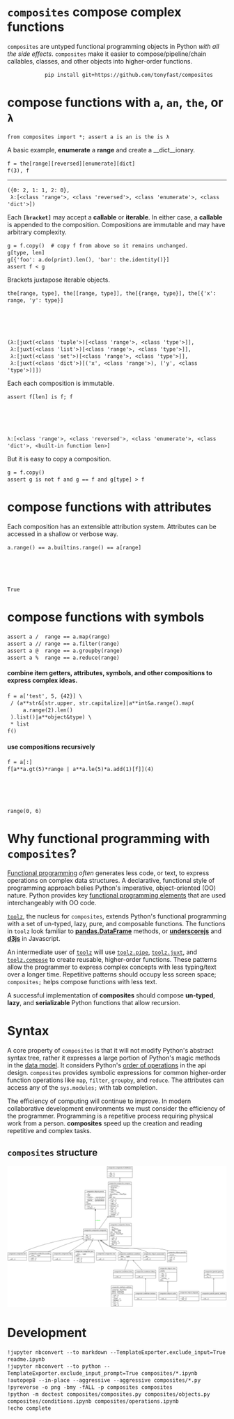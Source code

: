
# `composites` compose complex functions

`composites` are untyped functional programming objects in Python _with all the side effects_.  `composites` make it easier to compose/pipeline/chain callables, classes, and other objects into higher-order functions.

                pip install git+https://github.com/tonyfast/composites

# compose functions with `a`, `an`, `the`, or `λ`


    from composites import *; assert a is an is the is λ

A basic example, __enumerate__ a __range__ and create a __dict__ionary.

    f = the[range][reversed][enumerate][dict]
    f(3), f
---





    ({0: 2, 1: 1, 2: 0},
     λ:[<class 'range'>, <class 'reversed'>, <class 'enumerate'>, <class 'dict'>])




Each <b><code>[bracket]</code></b> may accept a __callable__ or __iterable__. In either case,
a __callable__ is appended to the composition.  Compositions are immutable and may have
arbitrary complexity.

    g = f.copy()  # copy f from above so it remains unchanged.
    g[type, len]
    g[{'foo': a.do(print).len(), 'bar': the.identity()}]
    assert f < g 



Brackets juxtapose iterable objects.

    the[range, type], the[[range, type]], the[{range, type}], the[{'x': range, 'y': type}]





    (λ:[juxt(<class 'tuple'>)[<class 'range'>, <class 'type'>]],
     λ:[juxt(<class 'list'>)[<class 'range'>, <class 'type'>]],
     λ:[juxt(<class 'set'>)[<class 'range'>, <class 'type'>]],
     λ:[juxt(<class 'dict'>)[('x', <class 'range'>), ('y', <class 'type'>)]])




Each each composition is immutable.

    assert f[len] is f; f





    λ:[<class 'range'>, <class 'reversed'>, <class 'enumerate'>, <class 'dict'>, <built-in function len>]




But it is easy to copy a composition.

    g = f.copy() 
    assert g is not f and g == f and g[type] > f



# compose functions with attributes

Each composition has an extensible attribution system.  Attributes can be accessed in a shallow or verbose way.

    a.range() == a.builtins.range() == a[range]





    True




# compose functions with symbols

    assert a /  range == a.map(range)
    assert a // range == a.filter(range)
    assert a @  range == a.groupby(range)
    assert a %  range == a.reduce(range)


#### combine item getters, attributes, symbols, and other compositions to express complex ideas.

    f = a['test', 5, {42}] \
     / (a**str&[str.upper, str.capitalize]|a**int&a.range().map(
         a.range(2).len()
     ).list()|a**object&type) \
     * list
    f()


#### use compositions recursively

    f = a[:]
    f[a**a.gt(5)*range | a**a.le(5)*a.add(1)[f]](4)





    range(0, 6)




# Why functional programming with `composites`?

[Functional programming](https://en.wikipedia.org/wiki/Functional_programming) _often_ generates less code, or text, to express operations on complex data structures.  A declarative, functional style of programming approach belies Python's imperative, object-oriented (OO) 
nature. Python provides key [functional programming elements](https://docs.python.org/3/library/functional.html) that are used interchangeably with OO code.  

[`toolz`](https://toolz.readthedocs.io), the nucleus for `composites`, extends Python's functional programming with a set of 
un-typed, lazy, pure, and composable functions.  The functions in `toolz` look familiar 
to [__pandas.DataFrame__](https://tomaugspurger.github.io/method-chaining.html) methods, or [__underscorejs__](http://underscorejs.org/) and [__d3js__](https://d3js.org/) in Javascript.

An intermediate user of [`toolz`](https://toolz.readthedocs.io) will use 
[`toolz.pipe`](https://toolz.readthedocs.ioen/latest/api.html#toolz.functoolz.pipe),
[`toolz.juxt`](https://toolz.readthedocs.ioen/latest/api.html#toolz.functoolz.juxt), 
and [`toolz.compose`](https://toolz.readthedocs.ioen/latest/api.html#toolz.functoolz.compose) to create reusable, 
higher-order functions.  These patterns allow the programmer to express complex concepts 
with less typing/text over a longer time.  Repetitive patterns should occupy 
less screen space; `composites;` helps compose functions with less text. 
                      
A successful implementation of __composites__ should compose __un-typed__, __lazy__, and __serializable__ Python functions that allow
recursion.



# Syntax

A core property of `composites` is that it will not modify Python's abstract syntax tree, rather it expresses 
a large portion of Python's magic methods in the [data model](https://docs.python.org/3/reference/datamodel.html).  It considers Python's 
[order of operations](https://docs.python.org/3/reference/expressions.html#operator-precedence) in the api design.  `composites` provides symbolic expressions for common higher-order 
function operations like `map`, `filter`, `groupby`, and `reduce`. The attributes can access any of the `sys.modules;` with tab completion.

The efficiency of computing will continue to improve.  In modern collaborative development environments 
we must consider the efficiency of the programmer. Programming is a repetitive process requiring physical work from a person. 
__composites__ speed up the creation and reading repetitive and complex tasks.


## `composites` structure

![](classes_composites.png)


# Development

    !jupyter nbconvert --to markdown --TemplateExporter.exclude_input=True readme.ipynb
    !jupyter nbconvert --to python --TemplateExporter.exclude_input_prompt=True composites/*.ipynb
    !autopep8 --in-place --aggressive --aggressive composites/*.py
    !pyreverse -o png -bmy -fALL -p composites composites
    !python -m doctest composites/composites.py composites/objects.py composites/conditions.ipynb composites/operations.ipynb
    !echo complete

